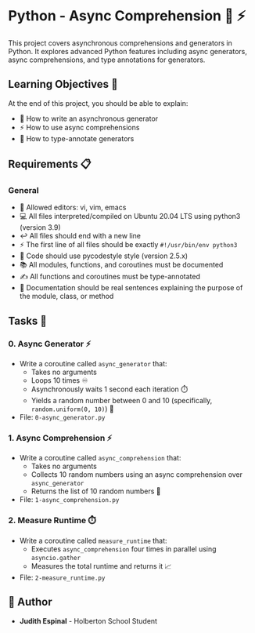 # Python - Async Comprehension 🔄 ⚡

This project covers asynchronous comprehensions and generators in Python. It explores advanced Python features including async generators, async comprehensions, and type annotations for generators.

## Learning Objectives 🎯

At the end of this project, you should be able to explain:

* 🔄 How to write an asynchronous generator
* ⚡ How to use async comprehensions
* 📝 How to type-annotate generators

## Requirements 📋

### General
* 📝 Allowed editors: vi, vim, emacs
* 💻 All files interpreted/compiled on Ubuntu 20.04 LTS using python3 (version 3.9)
* ↩️ All files should end with a new line
* ⚡ The first line of all files should be exactly `#!/usr/bin/env python3`
* 🎨 Code should use pycodestyle style (version 2.5.x)
* 📚 All modules, functions, and coroutines must be documented
* ✍️ All functions and coroutines must be type-annotated
* 📖 Documentation should be real sentences explaining the purpose of the module, class, or method

## Tasks 📝

### 0. Async Generator ⚡
* Write a coroutine called `async_generator` that:
  * Takes no arguments
  * Loops 10 times ♾️
  * Asynchronously waits 1 second each iteration ⏱️
  * Yields a random number between 0 and 10 (specifically, `random.uniform(0, 10)`) 🎲
* File: `0-async_generator.py`

### 1. Async Comprehension ⚡
* Write a coroutine called `async_comprehension` that:
  * Takes no arguments
  * Collects 10 random numbers using an async comprehension over `async_generator`
  * Returns the list of 10 random numbers 📝
* File: `1-async_comprehension.py`

### 2. Measure Runtime ⏱️
* Write a coroutine called `measure_runtime` that:
  * Executes `async_comprehension` four times in parallel using `asyncio.gather`
  * Measures the total runtime and returns it 📈
* File: `2-measure_runtime.py`

## **👤 Author**
- **Judith Espinal** - Holberton School Student 